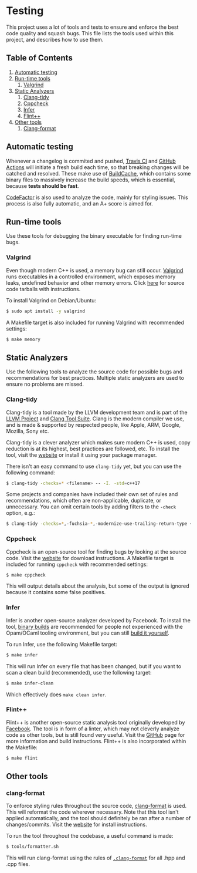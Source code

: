 # Testing
This project uses a lot of tools and tests to ensure and enforce the best code quality and squash bugs. This file lists the tools used within this project, and describes how to use them.

## Table of Contents
1. [Automatic testing](#automatic-testing)
2. [Run-time tools](#runtime-tools)
   1. [Valgrind](#runtime-tools-valgrind)
3. [Static Analyzers](#static-analyzers)
   1. [Clang-tidy](#static-analyzers-clang-tidy)
   2. [Cppcheck](#static-analyzers-cppcheck)
   3. [Infer](#static-analyzers-infer)
   4. [Flint++](#static-analyzers-flint)
4. [Other tools](#other-tools)
   1. [Clang-format](#other-tools-clang-format)

## Automatic testing <a name="automatic-testing"></a>
Whenever a changelog is commited and pushed, [Travis CI](https://travis-ci.com/github/usadson/WebEngine) and [GitHub Actions](https://github.com/usadson/WebEngine/actions) will initiate a fresh build each time, so that breaking changes will be catched and resolved. These make use of [BuildCache](https://github.com/usadson/BuildCache), which contains some binary files to massively increase the build speeds, which is essential, because **tests should be fast**.

[CodeFactor](https://www.codefactor.io/repository/github/usadson/webengine) is also used to analyze the code, mainly for styling issues. This process is also fully automatic, and an A+ score is aimed for.

## Run-time tools <a name="runtime-tools"></a>
Use these tools for debugging the binary executable for finding run-time bugs.
### Valgrind <a name="runtime-tools-valgrind"></a>
Even though modern C++ is used, a memory bug can still occur. [Valgrind](https://www.valgrind.org/) runs executables in a controlled environment, which exposes memory leaks, undefined behavior and other memory errors. Click [here](https://www.valgrind.org/downloads/current.html) for source code tarballs with instructions.

To install Valgrind on Debian/Ubuntu:
```sh
$ sudo apt install -y valgrind
```

A Makefile target is also included for running Valgrind with recommended settings:
```sh
$ make memory
```

## Static Analyzers <a name="static-analyzers"></a>
Use the following tools to analyze the source code for possible bugs and recommendations for best practices. Multiple static analyzers are used to ensure no problems are missed.
### Clang-tidy <a name="static-analyzers-clang-tidy"></a>
Clang-tidy is a tool made by the LLVM development team and is part of the [LLVM Project](https://llvm.org/) and [Clang Tool Suite](https://clang.llvm.org/docs/ClangTools.html). Clang is the modern compiler we use, and is made & supported by respected people, like Apple, ARM, Google, Mozilla, Sony etc.

Clang-tidy is a clever analyzer which makes sure modern C++ is used, copy reduction is at its highest, best practices are followed, etc. To install the tool, visit the [website](https://releases.llvm.org/download.html) or install it using your package manager.

There isn't an easy command to use `clang-tidy` yet, but you can use the following command:
```sh
$ clang-tidy -checks=* <filename> -- -I. -std=c++17
```
Some projects and companies have included their own set of rules and recommendations, which often are non-applicable, duplicate, or unnecessary. You can omit certain tools by adding filters to the `-check` option, e.g.:
```sh
$ clang-tidy -checks=*,-fuchsia-*,-modernize-use-trailing-return-type <filename> -- -I. -std=c++17
```
### Cppcheck <a name="static-analyzers-cppcheck"></a>
Cppcheck is an open-source tool for finding bugs by looking at the source code. Visit the [website](http://cppcheck.sourceforge.net/) for download instructions. A Makefile target is included for running `cppcheck` with recommended settings:
```sh
$ make cppcheck
```
This will output details about the analysis, but some of the output is ignored because it contains some false positives.
### Infer <a name="static-analyzers-infer"></a>
Infer is another open-source analyzer developed by Facebook. To install the tool, [binary builds](https://fbinfer.com/docs/getting-started) are recommended for people not experienced with the Opam/OCaml tooling environment, but you can still [build it yourself](https://github.com/facebook/infer).

To run Infer, use the following Makefile target:
```sh
$ make infer
```
This will run Infer on every file that has been changed, but if you want to scan a clean build (recommended), use the following target:
```sh
$ make infer-clean
```
Which effectively does `make clean infer`.
### Flint++ <a name="static-analyzers-flint"></a>
Flint++ is another open-source static analysis tool originally developed by [Facebook](https://github.com/facebookarchive/flint). The tool is in form of a linter, which may not cleverly analyze code as other tools, but is still found very useful. Visit the [GitHub](https://github.com/JossWhittle/FlintPlusPlus) page for more information and build instructions. Flint++ is also incorporated within the Makefile:
```sh
$ make flint
```

## Other tools <a name="other-tools"></a>
### clang-format <a name="other-tools-clang-format"></a>
To enforce styling rules throughout the source code, [clang-format](https://clang.llvm.org/docs/ClangFormatStyleOptions.html) is used. This will reformat the code wherever necessary. Note that this tool isn't applied automatically, and the tool should definitely be ran after a number of changes/commits. Visit the [website](todo) for install instructions.

To run the tool throughout the codebase, a useful command is made:
```sh
$ tools/formatter.sh
```
This will run clang-format using the rules of [`.clang-format`](https://github.com/usadson/WebEngine/blob/master/.clang-format) for all .hpp and .cpp files.
